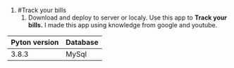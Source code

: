 1. #Track your bills
   1. Download and deploy to server or localy. Use this app to **Track your bills.** I made this app using knowledge from google and youtube.

Pyton version | Database
------------ | -------------
3.8.3 | MySql


